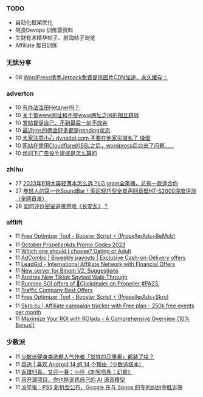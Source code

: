 ### TODO
-  自动化框架优化
-  阿良Devops 训练营资料
-  生财有术精华帖子、航海帖子浏览
-  Affiliate 每日训练

### 无忧分享
<!-- ruyo:START -->
-  08 [WordPress携手Jetpack免费提供图片CDN加速，永久缓存！](https://51.ruyo.net/18486.html)<!-- ruyo:END -->

### advertcn
<!-- advertcn:START -->
-  10 [有办法注册Hetzner吗？](https://www.advertcn.com/forum.php?mod=viewthread&tid=112444)
-  10 [关于带www网址和不带www网址之间的相互跳转](https://www.advertcn.com/forum.php?mod=viewthread&tid=112443)
-  10 [发帖督促自己，不到最后一刻不放弃](https://www.advertcn.com/forum.php?mod=viewthread&tid=112442)
-  10 [最近jms的佣金好多都是pending状态](https://www.advertcn.com/forum.php?mod=viewthread&tid=112438)
-  10 [大家注意小心 dynadot.com 不要在他家买域名了  操蛋](https://www.advertcn.com/forum.php?mod=viewthread&tid=112434)
-  10 [网站在使用Cloudflare的SSL之后，wordpress后台出了问题……](https://www.advertcn.com/forum.php?mod=viewthread&tid=112432)
-  10 [想问下广告投手提成是怎么算的](https://www.advertcn.com/forum.php?mod=viewthread&tid=112431)<!-- advertcn:END -->

### zhihu
<!-- zhihu:START -->
-  27 [2023年618大屏轻薄本怎么选？LG gram全家桶，总有一款适合你](http://zhuanlan.zhihu.com/p/632641888?utm_campaign=rss&utm_medium=rss&utm_source=rss&utm_content=title)
-  27 [年轻人的第一台SoundBar！索尼轻巧型全景声回音壁HT-S2000深度评测（全网首发）](http://zhuanlan.zhihu.com/p/630990296?utm_campaign=rss&utm_medium=rss&utm_source=rss&utm_content=title)
-  26 [如何评价密室逃脱游戏《长安乱》？](http://www.zhihu.com/question/563950552/answer/3045961312?utm_campaign=rss&utm_medium=rss&utm_source=rss&utm_content=title)<!-- zhihu:END -->

### afflift
<!-- afflift:START -->
-  11 [Free Optimizer Tool - Booster Script ⚡ &lpar;PropellerAds+BeMob&rpar;](https://afflift.com/f/threads/free-optimizer-tool-booster-script-%E2%9A%A1-propellerads-bemob.10601/)
-  11 [October PropellerAds Promo Codes 2023](https://afflift.com/f/threads/october-propellerads-promo-codes-2023.11767/)
-  11 [Which one should I choose? Dating or Adult](https://afflift.com/f/threads/which-one-should-i-choose-dating-or-adult.11776/)
-  11 [AdCombo | Biweekly payouts | Exclusive Cash-on-Delivery offers](https://afflift.com/f/threads/adcombo-biweekly-payouts-exclusive-cash-on-delivery-offers.3509/)
-  11 [LeadGid - International Affiliate Network with Financial Offers](https://afflift.com/f/threads/leadgid-international-affiliate-network-with-financial-offers.6217/)
-  11 [New server for Binom V2. Suggestions](https://afflift.com/f/threads/new-server-for-binom-v2-suggestions.11764/)
-  11 [Anstrex New Tiktok Spytool Walk-Through](https://afflift.com/f/threads/anstrex-new-tiktok-spytool-walk-through.11775/)
-  11 [Running SOI offers of 🎯Clickdealer on Propeller #PA23.](https://afflift.com/f/threads/running-soi-offers-of-%F0%9F%8E%AFclickdealer-on-propeller-pa23.11546/)
-  11 [Traffic Company Best Offers](https://afflift.com/f/threads/traffic-company-best-offers.11766/)
-  11 [Free Optimizer Tool - Booster Script ⚡ &lpar;PropellerAds+Skro&rpar;](https://afflift.com/f/threads/free-optimizer-tool-booster-script-%E2%9A%A1-propellerads-skro.11774/)
-  11 [Skro.eu | Affiliate campaign tracker with Free plan - 250k free events per month](https://afflift.com/f/threads/skro-eu-affiliate-campaign-tracker-with-free-plan-250k-free-events-per-month.7260/)
-  11 [Maximize Your ROI with ROIads - A Comprehensive Overview &lpar;10% Bonus!&rpar;](https://afflift.com/f/threads/maximize-your-roi-with-roiads-a-comprehensive-overview-10-bonus.11259/)<!-- afflift:END -->

### 少数派
<!-- sspai:START -->
-  11 [少数派健身类选题人气作者「举铁的马里奥」都装了啥？](https://sspai.com/prime/story/zhuanglesha-231011)
-  11 [具透 | 喜欢 Android 14 的 14 个理由（少数派版本）](https://sspai.com/post/83501)
-  11 [返璞归真，又迎一春：小评《刺客信条：幻景》](https://sspai.com/post/83488)
-  11 [用开源项目，你也能训练自己的 AI 语音模型](https://sspai.com/post/83487)
-  11 [派早报：PS5 新机型公布、Google 在与 Sonos 的专利纠纷中胜诉等](https://sspai.com/post/83484)<!-- sspai:END -->
